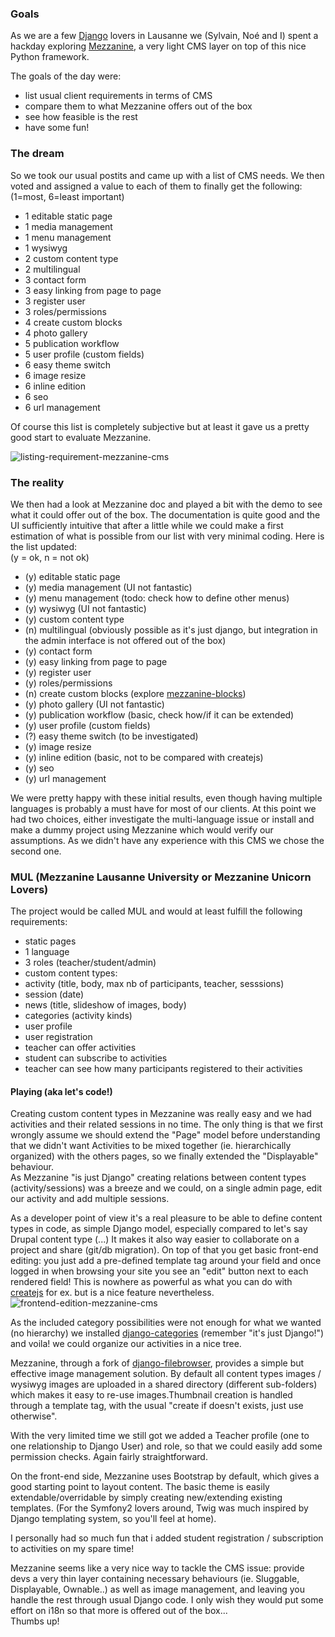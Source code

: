 ### Goals
As we are a few [Django](https://www.djangoproject.com/) lovers in Lausanne we (Sylvain, Noé and I) spent a hackday exploring [Mezzanine](http://mezzanine.jupo.org/), a very light CMS layer on top of this nice Python framework.

The goals of the day were:

* list usual client requirements in terms of CMS
* compare them to what Mezzanine offers out of the box
* see how feasible is the rest
* have some fun!

### The dream

So we took our usual postits and came up with a list of CMS needs. We then voted and assigned a value to each of them to finally get the following: (1=most, 6=least important)

* 1 editable static page
* 1 media management
* 1 menu management
* 1 wysiwyg
* 2 custom content type
* 2 multilingual
* 3 contact form
* 3 easy linking from page to page
* 3 register user
* 3 roles/permissions
* 4 create custom blocks
* 4 photo gallery
* 5 publication workflow
* 5 user profile (custom fields)
* 6 easy theme switch
* 6 image resize
* 6 inline edition
* 6 seo
* 6 url management

Of course this list is completely subjective but at least it gave us a pretty good start to evaluate Mezzanine.

![listing-requirement-mezzanine-cms](/files/images/blog/mezzanine-cms-hackday-50.jpg)

### The reality

We then had a look at Mezzanine doc and played a bit with the demo to see what it could offer out of the box. The documentation is quite good and the UI sufficiently intuitive that after a little while we could make a first estimation of what is possible from our list with very minimal coding. Here is the list updated:  
(y = ok, n = not ok)

* (y) editable static page
* (y) media management (UI not fantastic)
* (y) menu management (todo: check how to define other menus)
* (y) wysiwyg (UI not fantastic)
* (y) custom content type
* (n) multilingual (obviously possible as it's just django, but integration in the admin interface is not offered out of the box)
* (y) contact form
* (y) easy linking from page to page
* (y) register user
* (y) roles/permissions
* (n) create custom blocks (explore [mezzanine-blocks](https://github.com/renyi/mezzanine-blocks))
* (y) photo gallery (UI not fantastic)
* (y) publication workflow (basic, check how/if it can be extended)
* (y) user profile (custom fields)
* (?) easy theme switch (to be investigated)
* (y) image resize
* (y) inline edition (basic, not to be compared with createjs)
* (y) seo
* (y) url management

We were pretty happy with these initial results, even though having multiple languages is probably a must have for most of our clients.
At this point we had two choices, either investigate the multi-language issue or install and make a dummy project using Mezzanine which would verify our assumptions.
As we didn't have any experience with this CMS we chose the second one.

### MUL (Mezzanine Lausanne University or Mezzanine Unicorn Lovers)

The project would be called MUL and would at least fulfill the following requirements:

* static pages
* 1 language
* 3 roles (teacher/student/admin)
* custom content types:
 * activity (title, body, max nb of participants, teacher, sesssions)
 * session (date)
 * news (title, slideshow of images, body)
* categories (activity kinds)
* user profile
* user registration
* teacher can offer activities
* student can subscribe to activities
* teacher can see how many participants registered to their activities

#### Playing (aka let's code!)

Creating custom content types in Mezzanine was really easy and we had activities and their related sessions in no time. The only thing is that we first wrongly assume we should extend the "Page" model before understanding that we didn't want Activities to be mixed together (ie. hierarchically organized) with the others pages, so we finally extended the "Displayable" behaviour.  
As Mezzanine "is just Django" creating relations between content types (activity/sessions) was a breeze and we could, on a single admin page, edit our activity and add multiple sessions.

As a developer point of view it's a real pleasure to be able to define content types in code, as simple Django model, especially compared to let's say Drupal content type (...) It makes it also way easier to collaborate on a project and share (git/db migration).
On top of that you get basic front-end editing: you just add a pre-defined template tag around your field and once logged in when browsing your site you see an "edit" button next to each rendered field! This is nowhere as powerful as what you can do with [createjs](http://www.createjs.com/#!/CreateJS) for ex. but is a nice feature nevertheless.  
![frontend-edition-mezzanine-cms](/files/images/blog/mezzanine_frontend_edition_crop.jpg)

As the included category possibilities were not enough for what we wanted (no hierarchy) we installed [django-categories](https://github.com/callowayproject/django-categories) (remember "it's just Django!") and voila! we could organize our activities in a nice tree.

Mezzanine, through a fork of [django-filebrowser](https://github.com/sehmaschine/django-filebrowser), provides a simple but effective image management solution. By default all content types images / wysiwyg images are uploaded in a shared directory (different sub-folders) which makes it easy to re-use images.Thumbnail creation is handled through a template tag, with the usual "create if doesn't exists, just use otherwise".

With the very limited time we still got we added a Teacher profile (one to one relationship to Django User) and role, so that we could easily add some permission checks. Again fairly straightforward.

On the front-end side, Mezzanine uses Bootstrap by default, which gives a good starting point to layout content. The basic theme is easily extendable/overridable by simply creating new/extending existing templates. (For the Symfony2 lovers around, Twig was much inspired by Django templating system, so you'll feel at home).

I personally had so much fun that i added student registration / subscription to activities on my spare time!

Mezzanine seems like a very nice way to tackle the CMS issue: provide devs a very thin layer containing necessary behaviours (ie. Sluggable, Displayable, Ownable..) as well as image management, and leaving you handle the rest through usual Django code. I only wish they would put some effort on i18n so that more is offered out of the box...  
Thumbs up!
